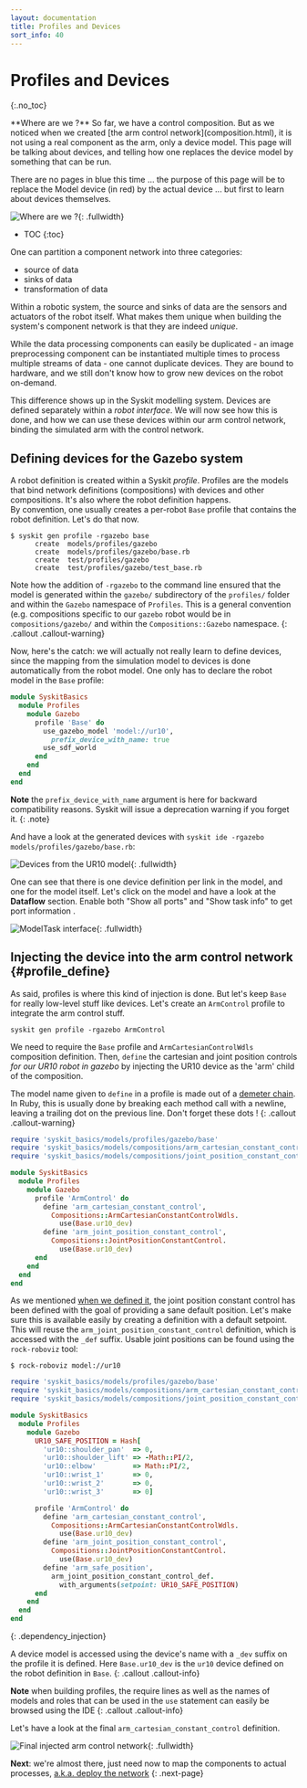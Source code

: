 ```yaml
---
layout: documentation
title: Profiles and Devices
sort_info: 40
---
```


# Profiles and Devices
{:.no_toc}

<div class="callout callout-info">
**Where are we ?** So far, we have a control composition. But as we noticed
when we created [the arm control network](composition.html), it is not using a
real component as the arm, only a device model. This page will be talking about
devices, and telling how one replaces the device model by something that can be
run.

There are no pages in blue this time … the purpose of this page will be to
replace the Model device (in red) by the actual device ... but first to learn
about devices themselves.

![Where are we ?](media/progression_devices.svg){: .fullwidth}
</div>


- TOC
{:toc}


One can partition a component network into three categories:

- source of data
- sinks of data
- transformation of data

Within a robotic system, the source and sinks of data are the sensors and
actuators of the robot itself. What makes them unique when building the system's
component network is that they are indeed _unique_.

While the data processing components can easily be duplicated - an image
preprocessing component can be instantiated multiple times to process multiple
streams of data - one cannot duplicate devices.  They are bound to hardware,
and we still don't know how to grow new devices on the robot on-demand.

This difference shows up in the Syskit modelling system. Devices
are defined separately within a _robot interface_. We will now see how this is done, and
how we can use these devices within our arm control network, binding the
simulated arm with the control network.

## Defining devices for the Gazebo system

A robot definition is created within a Syskit _profile_. Profiles are the models
that bind network definitions (compositions) with devices and other
compositions. It's also where the robot definition happens.  
By convention, one usually creates a per-robot `Base` profile that
contains the robot definition.  Let's do that now.

~~~
$ syskit gen profile -rgazebo base
      create  models/profiles/gazebo
      create  models/profiles/gazebo/base.rb
      create  test/profiles/gazebo
      create  test/profiles/gazebo/test_base.rb
~~~

Note how the addition of `-rgazebo` to the command line ensured that the model
is generated within the `gazebo/` subdirectory of the `profiles/` folder and
within the `Gazebo` namespace of `Profiles`. This is a general convention (e.g.
compositions specific to our `gazebo` robot would be in `compositions/gazebo/` and
within the `Compositions::Gazebo` namespace.
{: .callout .callout-warning}

Now, here's the catch: we will actually not really learn to define devices, since
the mapping from the simulation model to devices is done automatically from the
robot model. One only has to declare the robot model in the `Base` profile:

~~~ruby
module SyskitBasics
  module Profiles
    module Gazebo
      profile 'Base' do
        use_gazebo_model 'model://ur10',
          prefix_device_with_name: true
        use_sdf_world
      end
    end
  end
end
~~~

**Note** the `prefix_device_with_name` argument is here for backward
compatibility reasons. Syskit will issue a deprecation warning if you forget
it.
{: .note}

And have a look at the generated devices with `syskit ide -rgazebo models/profiles/gazebo/base.rb`:

![Devices from the UR10 model](media/devices.png){: .fullwidth}

One can see that there is one device definition per link in the model, and one
for the model itself. Let's click on the model and have a look at the **Dataflow** section.
Enable both "Show all ports" and "Show task info" to get port information .

![ModelTask interface](media/ur10_dev.svg){: .fullwidth}

## Injecting the device into the arm control network {#profile_define}

As said, profiles is where this kind of injection is done. But let's keep `Base`
for really low-level stuff like devices. Let's create an `ArmControl` profile to
integrate the arm control stuff.

~~~
syskit gen profile -rgazebo ArmControl
~~~

We need to require the `Base` profile and `ArmCartesianControlWdls` composition
definition.  Then, `define` the cartesian and joint position controls _for our
UR10 robot in gazebo_ by injecting the UR10 device as the 'arm' child of the
composition.

The model name given to `define` in a profile is made out of a [demeter
chain](https://martinfowler.com/bliki/FluentInterface.html). In Ruby, this is usually
done by breaking each method call with a newline, leaving a trailing dot on the
previous line. Don't forget these dots !
{: .callout .callout-warning}

~~~ruby
require 'syskit_basics/models/profiles/gazebo/base'
require 'syskit_basics/models/compositions/arm_cartesian_constant_control_wdls'
require 'syskit_basics/models/compositions/joint_position_constant_control'

module SyskitBasics
  module Profiles
    module Gazebo
      profile 'ArmControl' do
        define 'arm_cartesian_constant_control',
          Compositions::ArmCartesianConstantControlWdls.
            use(Base.ur10_dev)
        define 'arm_joint_position_constant_control',
          Compositions::JointPositionConstantControl.
            use(Base.ur10_dev)
      end
    end
  end
end
~~~

As we mentioned [when we defined it](constant_generator.html#joint_position_constant_generator),
the joint position constant control has been defined with the goal of providing a sane default
position. Let's make sure this is available easily by creating a definition with a default
setpoint. This will reuse the `arm_joint_position_constant_control` definition, which is accessed
with the `_def` suffix. Usable joint positions can be found using the `rock-roboviz` tool:

~~~
$ rock-roboviz model://ur10
~~~

~~~ruby
require 'syskit_basics/models/profiles/gazebo/base'
require 'syskit_basics/models/compositions/arm_cartesian_constant_control_wdls'
require 'syskit_basics/models/compositions/joint_position_constant_control'

module SyskitBasics
  module Profiles
    module Gazebo
      UR10_SAFE_POSITION = Hash[
        'ur10::shoulder_pan'  => 0,
        'ur10::shoulder_lift' => -Math::PI/2,
        'ur10::elbow'         => Math::PI/2,
        'ur10::wrist_1'       => 0,
        'ur10::wrist_2'       => 0,
        'ur10::wrist_3'       => 0]

      profile 'ArmControl' do
        define 'arm_cartesian_constant_control',
          Compositions::ArmCartesianConstantControlWdls.
            use(Base.ur10_dev)
        define 'arm_joint_position_constant_control',
          Compositions::JointPositionConstantControl.
            use(Base.ur10_dev)
        define 'arm_safe_position',
          arm_joint_position_constant_control_def.
            with_arguments(setpoint: UR10_SAFE_POSITION)
      end
    end
  end
end
~~~
{: .dependency_injection}

A device model is accessed using the device's name with a `_dev` suffix on the
profile it is defined. Here `Base.ur10_dev` is the `ur10` device
defined on the robot definition in `Base`.
{: .callout .callout-info}

**Note** when building profiles, the require lines as well as the names of
models and roles that can be used in the `use` statement can easily be browsed
using the IDE
{: .callout .callout-info}

Let's have a look at the final `arm_cartesian_constant_control` definition.

![Final injected arm control network](media/injected_arm_control_network.svg){: .fullwidth}

**Next**: we're almost there, just need now to map the components to actual processes,
[a.k.a. deploy the network](deployment.html)
{: .next-page}
